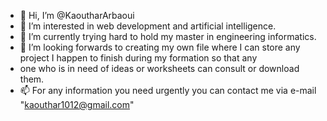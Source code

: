 - 👋 Hi, I’m @KaoutharArbaoui
- 👀 I’m interested in web development and artificial intelligence.
- 🌱 I’m currently trying hard to hold my master in engineering informatics.
- 💞️ I’m looking forwards  to creating my own file where I can store any project I happen to finish during my formation so that any
-  one who is in need of ideas or worksheets can consult or download them.
- 📫 For any information you need urgently you can contact me via e-mail "kaouthar1012@gmail.com" 

<!---
KaoutharArbaoui/KaoutharArbaoui is a ✨ special ✨ repository because its `README.md` (this file) appears on your GitHub profile.
You can click the Preview link to take a look at your changes.
--->
